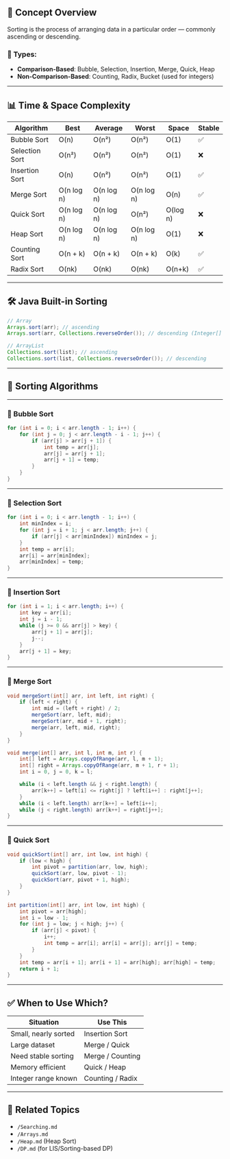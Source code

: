 ## 📘 Concept Overview

Sorting is the process of arranging data in a particular order — commonly ascending or descending.

### 🔸 Types:
- **Comparison-Based**: Bubble, Selection, Insertion, Merge, Quick, Heap
- **Non-Comparison-Based**: Counting, Radix, Bucket (used for integers)

---

## 📊 Time & Space Complexity

| Algorithm       | Best       | Average     | Worst       | Space | Stable |
|----------------|------------|-------------|-------------|-------|--------|
| Bubble Sort    | O(n)       | O(n²)       | O(n²)       | O(1)  | ✅     |
| Selection Sort | O(n²)      | O(n²)       | O(n²)       | O(1)  | ❌     |
| Insertion Sort | O(n)       | O(n²)       | O(n²)       | O(1)  | ✅     |
| Merge Sort     | O(n log n) | O(n log n)  | O(n log n)  | O(n)  | ✅     |
| Quick Sort     | O(n log n) | O(n log n)  | O(n²)       | O(log n) | ❌  |
| Heap Sort      | O(n log n) | O(n log n)  | O(n log n)  | O(1)  | ❌     |
| Counting Sort  | O(n + k)   | O(n + k)    | O(n + k)    | O(k)  | ✅     |
| Radix Sort     | O(nk)      | O(nk)       | O(nk)       | O(n+k)| ✅     |

---

## 🛠 Java Built-in Sorting

```java
// Array
Arrays.sort(arr); // ascending
Arrays.sort(arr, Collections.reverseOrder()); // descending (Integer[] only)

// ArrayList
Collections.sort(list); // ascending
Collections.sort(list, Collections.reverseOrder()); // descending
```

---

## 🔢 Sorting Algorithms

---

### 🔸 Bubble Sort

```java
for (int i = 0; i < arr.length - 1; i++) {
    for (int j = 0; j < arr.length - i - 1; j++) {
        if (arr[j] > arr[j + 1]) {
            int temp = arr[j];
            arr[j] = arr[j + 1];
            arr[j + 1] = temp;
        }
    }
}
```

---

### 🔸 Selection Sort

```java
for (int i = 0; i < arr.length - 1; i++) {
    int minIndex = i;
    for (int j = i + 1; j < arr.length; j++) {
        if (arr[j] < arr[minIndex]) minIndex = j;
    }
    int temp = arr[i];
    arr[i] = arr[minIndex];
    arr[minIndex] = temp;
}
```

---

### 🔸 Insertion Sort

```java
for (int i = 1; i < arr.length; i++) {
    int key = arr[i];
    int j = i - 1;
    while (j >= 0 && arr[j] > key) {
        arr[j + 1] = arr[j];
        j--;
    }
    arr[j + 1] = key;
}
```

---

### 🔸 Merge Sort

```java
void mergeSort(int[] arr, int left, int right) {
    if (left < right) {
        int mid = (left + right) / 2;
        mergeSort(arr, left, mid);
        mergeSort(arr, mid + 1, right);
        merge(arr, left, mid, right);
    }
}

void merge(int[] arr, int l, int m, int r) {
    int[] left = Arrays.copyOfRange(arr, l, m + 1);
    int[] right = Arrays.copyOfRange(arr, m + 1, r + 1);
    int i = 0, j = 0, k = l;

    while (i < left.length && j < right.length) {
        arr[k++] = left[i] <= right[j] ? left[i++] : right[j++];
    }
    while (i < left.length) arr[k++] = left[i++];
    while (j < right.length) arr[k++] = right[j++];
}
```

---

### 🔸 Quick Sort

```java
void quickSort(int[] arr, int low, int high) {
    if (low < high) {
        int pivot = partition(arr, low, high);
        quickSort(arr, low, pivot - 1);
        quickSort(arr, pivot + 1, high);
    }
}

int partition(int[] arr, int low, int high) {
    int pivot = arr[high];
    int i = low - 1;
    for (int j = low; j < high; j++) {
        if (arr[j] < pivot) {
            i++;
            int temp = arr[i]; arr[i] = arr[j]; arr[j] = temp;
        }
    }
    int temp = arr[i + 1]; arr[i + 1] = arr[high]; arr[high] = temp;
    return i + 1;
}
```

---

## ✅ When to Use Which?

| Situation                        | Use This       |
|----------------------------------|----------------|
| Small, nearly sorted             | Insertion Sort |
| Large dataset                    | Merge / Quick  |
| Need stable sorting              | Merge / Counting |
| Memory efficient                 | Quick / Heap   |
| Integer range known              | Counting / Radix |

---

## 🔗 Related Topics

- `/Searching.md`
- `/Arrays.md`
- `/Heap.md` (Heap Sort)
- `/DP.md` (for LIS/Sorting-based DP)
